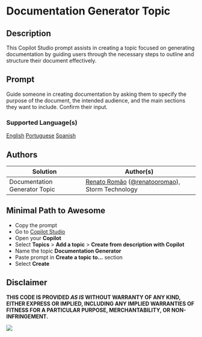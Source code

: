 # Documentation Generator Topic

## Description

This Copilot Studio prompt assists in creating a topic focused on generating documentation by guiding users through the necessary steps to outline and structure their document effectively.

## Prompt

Guide someone in creating documentation by asking them to specify the purpose of the document, the intended audience, and the main sections they want to include. Confirm their input.

### Supported Language(s)

[English](./en-us/prompt.md)
[Portuguese](./pt-br/prompt.md)
[Spanish](./es-es/prompt.md)

## Authors

Solution|Author(s)
--------|---------
Documentation Generator Topic | [Renato Romão](https://github.com/renatoromao) ([@renatooromao](https://www.linkedin.com/in/renatoromao/)), Storm Technology

## Minimal Path to Awesome

* Copy the prompt
* Go to [Copilot Studio](https://copilotstudio.microsoft.com/)
* Open your **Copilot** 
* Select **Topics** > **Add a topic** > **Create from description with Copilot**
* Name the topic **Documentation Generator**
* Paste prompt in **Create a topic to...** section
* Select **Create**

## Disclaimer

**THIS CODE IS PROVIDED *AS IS* WITHOUT WARRANTY OF ANY KIND, EITHER EXPRESS OR IMPLIED, INCLUDING ANY IMPLIED WARRANTIES OF FITNESS FOR A PARTICULAR PURPOSE, MERCHANTABILITY, OR NON-INFRINGEMENT.**

<img src="https://m365-visitor-stats.azurewebsites.net/powerplatform-prompts/samples/ai-builder/sample" aria-hidden="true" />
